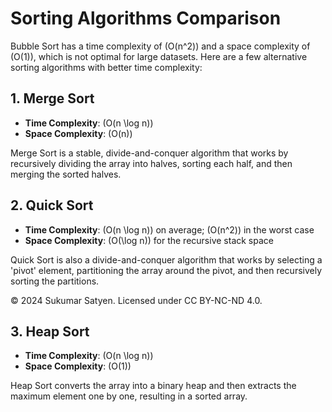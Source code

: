 # Sorting Algorithms Comparison

Bubble Sort has a time complexity of \(O(n^2)\) and a space complexity of \(O(1)\), which is not optimal for large datasets. Here are a few alternative sorting algorithms with better time complexity:

## 1. Merge Sort

- **Time Complexity**: \(O(n \log n)\)
- **Space Complexity**: \(O(n)\)

Merge Sort is a stable, divide-and-conquer algorithm that works by recursively dividing the array into halves, sorting each half, and then merging the sorted halves.

## 2. Quick Sort

- **Time Complexity**: \(O(n \log n)\) on average; \(O(n^2)\) in the worst case
- **Space Complexity**: \(O(\log n)\) for the recursive stack space

Quick Sort is also a divide-and-conquer algorithm that works by selecting a 'pivot' element, partitioning the array around the pivot, and then recursively sorting the partitions.

© 2024 Sukumar Satyen. Licensed under CC BY-NC-ND 4.0.

## 3. Heap Sort

- **Time Complexity**: \(O(n \log n)\)
- **Space Complexity**: \(O(1)\)

Heap Sort converts the array into a binary heap and then extracts the maximum element one by one, resulting in a sorted array.
